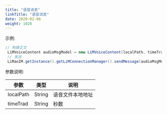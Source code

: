 ```yaml
---
title: "语音消息"
linkTitle: "语音消息"
date: 2020-02-06
weight: 1020
---
```


示例:
```java
// 构建正文
 LiMVoiceContent audioMsgModel = new LiMVoiceContent(localPath, timeTrad);
 // 发送
 LiMaoIM.getInstance().getLiMConnectionManager().sendMessage(audioMsgModel, channelID, LiMChannelType.PERSONAL);
```

参数说明:


| 参数      | 类型   | 说明             |
| --------- | ------ | ---------------- |
| localPath | String | 语音文件本地地址 |
| timeTrad  | String | 秒数             |